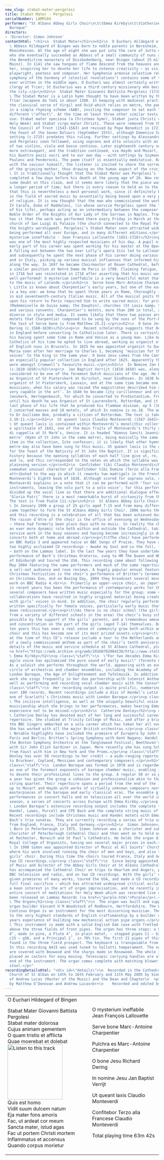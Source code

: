 ```yaml
---
new_slug: stabat-mater-pergolesi
title: Stabat Mater - Pergolesi
serialNumber: LAMM184
performer: "St Albans Abbey Girls Choir\n\t\tEmma Kirkby\n\t\tCatherine Denley\n\t\tLondon
  Baroque"
directors:
- 'Director: Simon Johnson'
contentHtml: "<h1>\n  Stabat Mater</h1>\n<h2>\n  O Euchari Hildegard of Bingen (1098-1179)</h2>\n<p>\n
  \ Abbess Hildegard of Bingen was born to noble parents in Beresheim, near Alzey,
  Rheinhessen. At the age of eight she was put into the care of Jutta of Spanheim,
  who she eventually succeeded as Abbess of a small community of nuns attached to
  the Benedictine monastery of Disibodenberg, near Bingen (about 25 miles west of
  Mainz). In 1141 she saw tongues of flame descend from the heavens and settle upon
  her, inspiring her to devote her life to intense creativity – as visionary, naturalist,
  playwright, poetess and composer. Her Symphonie armonie celestium revelationum (‘the
  symphony of the harmony of celestial revelations’) contains some of the finest songs
  ever written in the middle ages. O Euchari was almost certainly written for the
  clergy at Trier; St Eucharius was a third century missionary who became Bishop of
  the city.</p>\n<h2>\n  Stabat Mater Giovanni Battista Pergolesi (1710-1736)</h2>\n<p>\n
  \ The Stabat Mater is a Latin hymn thought to have been written by the Franciscan
  friar Jacapone da Todi in about 1300. In keeping with medieval practice and unlike
  the classical verse of Virgil and Ovid which relies on metre, the poem is written
  in a simple rhyming scheme (AAB), inviting the composer to set each line with a
  different \"affect\". At the time at least three other similar texts were in general
  use: Stabat mater speciosa (a Christmas hymn), Stabat juxta Christi crucem (for
  Holy Week) and Stabat virgo mater Christi. These were removed from the Liturgy by
  the Council of Trent (1543-1563) and revived by Pope Benedict in 1727 for use on
  the Feast of the Seven Dolours (September 15th), although Domenico Scarlatti’s ten-part
  setting (c.1715) predates this ruling. Further settings by Alessandro Scarlatti
  and Pergolesi soon followed, using soprano and alto soloists with an accompaniment
  of two violins, viola and basso continuo. Later eighteenth century settings were
  more extravagant, and the tradition continued, via Haydn and Mozart, to Verdi in
  his Quattro pezzi sacri and to our own day – with settings by Szymanowski, Berkeley,
  Poulenc and Penderecki. The poem itself is essentially meditative. Rather than sympathise
  with the saviour himself, the listener is invited to share the sorrows and tears
  of the grieving mother, thus drawing on the human aspect of the crucifixion story.</p>\n<p>\n
  \ It is traditionally thought that the Stabat Mater was Pergolesi’s last work, being
  completed a few days before his death at the young age of 26. New research has shed
  some doubt on this claim, and it seems more likely that the piece was composed over
  a longer period of time; but there is every reason to hold on to the romantic notion
  that this is nevertheless a most personal work, since it definitely broke new ground
  in the field of sacred music by essentially being based upon a very personal experience
  of religion. It is now thought that the man who commissioned the work was Marzio
  IV Carafa, Duke of Maddoloni, (in whose service Pergolesi spent the last two years
  of his life), perhaps acting as an intermediary between the composer and the Most
  Noble Order of the Knights of Our Lady of the Sorrows in Naples. Tradition certainly
  has it that the work was performed there every Friday in March at the Franciscan
  church of San Luigi di Palazzo (the church connected to the Royal Palace, where
  the knights worshipped). Pergolesi’s Stabat Mater soon attracted widespread acclaim,
  being performed all over Europe, and in many different editions.</p>\n<h2>\n  O
  mysterium inneffabile - Jean François Lallouette (1651-1728)</h2>\n<p>\n  Lallouette
  was one of the most highly respected musicians of his day. A pupil of Lully, the
  early part of his career was spent working for his master at the Opera in Paris.
  A falling out between the two over Lully’s opera Isis led to Lallouette’s dismissal
  and subsequently he spent the next phase of his career doing various jobs in Paris
  and in Italy, picking up various musical influences that informed his later music
  along the way. In 1697 he became Choirmaster at Rouen Cathedral, before taking up
  a similar position at Notre Dame de Paris in 1700. Claiming fatigue, he was released
  in 1716 but was reinstated in 1718 after asserting that his music was not being
  well-performed! O mysterium ineffabile is a very beautiful motet that owes much
  to the music of Lalande.</p>\n<h2>\n  Serve bone Marc-Antoine Charpentier (1636-1704)</h2>\n<p>\n
  \ Little is known about Charpentier’s early years, but one of the earliest references
  is a key one: we know that he spent three years in Rome, thoroughly immersing himself
  in mid seventeenth-century Italian music. All of the musical posts that he occupied
  upon his return to Paris required him to write sacred music: for private chapels
  (Mademoiselle de Guise &amp; the Dauphin), churches (St Louis &amp; the Sainte Chapelle)
  and various convents. Charpentier’s motets, more than 200 in total, are incredibly
  diverse in style and media. It seems likely that these two pieces are amongst several
  motets that Charpentier composed to be sung by the nuns of the Port-Royal de Paris.
  The text of Serve bone is from Matthew 25.21.</p>\n<h2>\n  O bone Jesu chorus Richard
  Dering (c.1580-1630)</h2>\n<p>\n  Recent scholarship suggests that Dering was trained
  in England before converting to Catholicism later. There is certainly evidence of
  his having spent some time in Rome and Venice as a young man. Like many English
  Catholics of his time he opted to live abroad, working as organist of the convent
  of English nuns in Brussels. In 1625 he was appointed organist to Queen Henrietta
  Maria soon after her marriage to Charles I, becoming ‘musician for the lutes and
  voices’ to the king in the same year. O bone Jesu comes from the Cantica Sacra,
  an especially popular collection in England after 1625. Apparently these motets
  were amongst Cromwell’s favourite music.</p>\n<h2>\n  In Nomine Jan Baptist Verrijt
  (c.1610-1650)</h2>\n<p>\n  Jan Baptist Verrijt (1610-1650) was, alongside Sweelinck,
  considered to be one of the foremost Dutch musicians of the age. He began his career
  as Organist of St Pieterskerk at Oirschot, near Eindhoven. In 1636 he was appointed
  organist of St Pieterskerk, Louvain, and at the same time became one of the city
  musicians; when his salary was raised the magistrates described him as an ‘organist
  very capable in the art’. In 1640 he became city carillonneur and organist of St
  Janskerk, Hertogenbosch, for which he converted to Protestantism. From March 1644
  until his death he was Organist of St Laurenskerk, Rotterdam, and it was in this
  last phase of his life that he produced his Flammae divinae, op 5 (1649) which comprises
  2 concerted masses and 18 motets, of which In nomine is no.18. The work is dedicated
  to Dr Guiliemo Bom, probably a citizen of Rotterdam. The text is taken from Phillipians
  2.10-11.</p>\n<h2>\n  Ut queant laxis Claudio Monteverdi (1567-1643)</h2>\n<p>\n
  \ Ut queant laxis is contained within Monteverdi’s monolithic collection Selva morale
  e spirituale of 1641, one of the main fruits of Monteverdi’s thirty years as maestro
  di cappella at St Mark’s, Venice. It is headed ‘Himnus Sancti Joannis sopra lo stesso
  metro’ (Hymn of St John in the same metre), being musically the same as the preceding
  item in the collection, Iste confessor; it is likely that other hymns of the same
  metre may also have been sung to this music. Ut queant laxis is the office hymn
  for the feast of the Nativity of St John the Baptist. It is significant in musical
  history because the opening syllables of each half line give ut, re, mi, fa, sol
  and la, and this corresponded to the notes on which the syllable was sung in the
  plainsong version.</p>\n<h2>\n  Confitebor tibi Claudio Monteverdi</h2>\n<p>\n  The
  somewhat unusual character of Confitebor tibi Domine (Terzo alla Francese) can be
  attributed to the way in which it reworks two madrigals in the French style from
  Monteverdi’s Eighth book of 1638. Although scored for soprano solo, choir and continuo,
  Monteverdi explains in a note that it can be performed with ‘four violin family
  instruments, leaving the solo part to a solo voice’; for this performance we have
  divided up the vocal line so that there are additional dialogue effects. At the
  ‘Gloria Patri’ there is a most remarkable burst of virtuosity from the soprano.
  The text is from Psalm 111.</p>\n<h2>\n  St Albans Abbey Girls Choir</h2>\n<p>\n
  \ In January 1996 a group of 25 girls aged 7-15 and from many different backgrounds
  came together to form the St Albans Abbey Girls Choir. 2006 marks their tenth anniversary,
  and this recording is a celebration of all that has been achieved during that time.
  The raison d’être of the choir is the office of evensong on Wednesdays and Fridays
  – these had formerly been plain days with no music. In reality the choir has developed
  an ever more dynamic role both within and outside the Cathedral, taking on more
  service work in the busy seasons and having become increasingly in demand to give
  concerts both at home and abroad.</p>\n<p>\t\tThe choir have performed evensong
  on BBC Radio 3 and appeared twice on BBC Songs of Praise. They have already made
  two highly acclaimed CD recordings – Awake my Soul and Lo the full, final sacrifice
  – both on the Lammas label. In the last few years they have undertaken a complete
  performance of Bach’s Christmas Oratorio, sung to HM The Queen and HRH The Duke
  of Edinburgh and toured the USA. This recording came about following a concert in
  May 2004 featuring the same performers and much of the same repertoire that attracted
  a sell-out audience and rave reviews. A hugely popular annual feature of the Cathedral’s
  Christmas festivities is the choir’s performance of Britten’s Ceremony of Carols
  on Christmas Eve, and on Boxing Day, 2004 they broadcast several movements of the
  work on BBC Radio 4.<br>\n  Primarily an upper-voice choir, an important feature
  in recent years has been the performance of contemporary works for the genre, and
  several composers have written music especially for the group; some very successful
  collaborations have resulted in highly original material being created particularly
  with girls’ voices in mind. In addition, the choir regularly performs repertoire
  written specifically for female voices, particularly early music that has recently
  been rediscovered.</p>\n<p>\t\tAs there is no choir school (the girls are drawn
  from a variety of different schools in the area) the choir’s busy schedule is made
  possible by the support of the girls’ parents, and a tremendous amount of hard work
  and concentration on the part of the girls (aged 7-14) themselves. During the past
  ten years this has seen a real sense of community grow both within and around the
  choir and this has become one of its most prized assets.</p>\n<p>\t\tImmediate plans
  at the time of this CD’s release include a tour to the Netherlands and the performance
  of a newly commissioned anthem as part of the choir’s tenth anniversary celebrations.</p>\n<p>\t\tFor
  details of the music and service schedule at St Albans Cathedral, please visit the
  <a href=\"https://web.archive.org/web/20160702084230/http://www.stalbanscathedral.org.uk/\">website</a>.</p>\n<h2>\n
  \ Emma Kirkby</h2>\n<p class=\"staff\">\n  \"For two decades Emma Kirkby’s clear,
  agile voice has epitomised the pure sound of early music\" (Toronto Globe and Mail).
  As a soloist she performs throughout the world, appearing with an ever-widening
  circle of orchestras and chamber ensembles, including the Academy of Ancient Music,
  London Baroque, the Age of Enlightenment and Tafelmusik. In addition to her solo
  work she sings frequently in her duo partnership with lutenist Anthony Rooley as
  well as performing and recording vocal chamber music with the Consort of Musicke.</p>\n<p
  class=\"staff\">\n  Her recording output is quite prolific, numbering by now well
  over 100 records. Recent recordings include a disc of Handel’s Latin Motets and
  one of Scarlatti’s Christmas music with London Baroque.</p>\n<p class=\"staff\">\n
  \ The incisive intelligence, as well as the uniquely beautiful voice and brilliant
  musicianship which she brings to her performances, makes hearing Emma Kirkby an
  experience not to be missed.</p>\n<h2>\n  Catherine Denley</h2>\n<p class=\"staff\">\n
  \ Catherine Denley has devoted most of her long and successful career to the oratorio
  repertoire. She studied at Trinity College of Music, and after a brief time with
  the BBC Singers embarked on a solo career which has taken her all over the world.
  She has worked with all the major British orchestras.</p>\n<p class=\"staff\">\n
  \ Notable highlights have included the premiere of Europera by John Cage in London,
  Paris and Berlin; Britten’s Spring Symphony with Kent Nagano; Handel’s Messiah with
  the Boston Symphony Orchestra at the Tanglewood Festival; Beethoven’s 9th Symphony
  with Sir John Eliot Gardiner in Japan. More recently she has sung Schumann’s Scenes
  from Faust with him in New York and the Proms.</p>\n<p class=\"staff\">\n  Catherine
  Denley has over 50 recordings to her credit – a wide-ranging repertoire from Monteverdi
  to Bruckner, Copland, Messiaen and contemporary composers.</p>\n<h2>\n  London Baroque</h2>\n<p
  class=\"staff\">\n  London Baroque was formed in 1978 and is regarded worldwide
  as one of the foremost exponents of baroque chamber music, enabling its members
  to devote their professional lives to the group. A regular 50 or so performances
  a year has given the group a cohesion and professionalism akin to that of a permanent
  string quartet. Their repertoire spans a period from the end of the 16th century
  up to Mozart and Haydn with works of virtually unknown composers next to familiar
  masterpieces of the baroque and early classical eras. The ensemble gives regular
  performances in concert halls and on television all over the world including, this
  season, a series of concerts across Europe with Emma Kirkby.</p>\n<p class=\"staff\">\n
  \ London Baroque’s extensive recording output includes the complete trios of Corelli,
  Handel, Lawes, Purcell and CPE Bach and the complete string music of Pachelbel.
  Recent recordings include Christmas music and Handel motets with Emma Kirkby, and
  Bach’s trio sonatas. They are currently recording a series of trio sonata discs
  from England, France, Italy and Germany.</p>\n<h2>\n  Simon Johnson</h2>\n<p class=\"staff\">\n
  \ Born in Peterborough in 1975, Simon Johnson was a chorister and subsequently Head
  Chorister of Peterborough Cathedral Choir and then went on to hold organ scholarships
  at Rochester, Norwich and St Paul’s Cathedrals. He holds the organ diplomas of the
  Royal College of Organists, having won several major prizes in each.</p>\n<p class=\"staff\">\n
  \ In 1998 Simon was appointed Director of Music at All Saints’ Church in Northampton,
  where his work involved running the choir of men and boys, and also the separate
  girls’ choir. During this time the choirs toured France, Italy and Germany and made
  two CD recordings.</p>\n<p class=\"staff\">\n  Since being appointed Assistant Master
  of Music and Director of the Abbey Girls Choir at St Albans Cathedral in 2001, he
  has accompanied the Cathedral Choir on trips to Haarlem and Angers, performed on
  BBC television and radio, and on two CD recordings. With the girls’ choir he has
  given premieres of many works, toured the USA, and made a CD recording – Lo the
  full final sacrifice – which has attracted widespread critical acclaim. Simon has
  a keen interest in the art of organ improvisation, and he recently improvised an
  entire concert of meditations for Holy Week which was recorded live and has now
  been released on Lammas Records (<a href=\"purple.htm\">Purple</a>).</p>\n<h2>\n
  \ The Organ</h2>\n<p class=\"staff\">\n  The organ was built and supplied by the
  organ builder Vincent H M Woodstock of Redbourn, Hertfordshire. The Woodstock Cabinet
  Continuo Organ is an instrument for the most discerning musician. The organ is built
  to the very highest standards of English craftsmanship by a builder of over thirty
  years experience of building new mechanical action pipe organs.</p>\n<p class=\"staff\">\n
  \ This instrument is made with a solid English Oak case with fretted oak pipe screens
  above the three fields of front pipes. The organ has three stops: a Stopped Diapason
  8’, made in pine, a Flute 4’, in plain metal, - stopped pipes C1 – b24, open pipes
  c25 – g56, and a Principal 2’, in 70% tin. The first 21 pipes of this stop are those
  found in the three field prospect. The keyboard is transposable from A440 to A415.
  In this recording A415 was used tuned to Vallotti temperament. The natural keys
  are covered with Boxwood and the sharps made in Rosewood. The whole instrument is
  placed on castors for easy moving. Telescopic carrying handles are also at each
  end of the instrument. The organ comes complete with matching blower cabinet and
  stool.</p>"
recordingDetailsHtml: "<div id=\"details\">\n  Recorded in the Cathedral and Abbey
  Church of St Alban on 14th to 16th February and 11th May 2005 by kind permission
  of Andrew Lucas (Master of the Music) and the Dean and Chapter\n  <p>\t\tProduced
  by Matthew O’Donovan and Andrew Lucas<br>\n    Recorded and edited by Lance Andrews</p>\n</div>"
---
```


<table class="tracktable">
  <tbody>
    <tr>
      <td class="column1">
        <span class="trackname">O Euchari </span> <span class="composer">Hildegard of Bingen</span>
        <p>
          <span class="trackname">Stabat Mater </span> <span class="composer">Giovanni Battista Pergolesi</span><br>
          <span class="trackname"> Stabat mater dolorosa<br>
            Cujus animam gementem<br>
            O quam tristis et afflicta<br>
            Quae moerebat et dolebat</span><a href="cliplinks/stabmat%20.ram"><img alt="Listen to this track" src="/web/20160702084230im_/http://www.lammas.co.uk/images/listen.gif" width="180"></a><br>
          <span class="trackname"> Quis est homo<br>
            Vidit suum dulcem natum<br>
            Eja mater fons amoris<br>
            Fac, ut ardeat cor meum<br>
            Sancta mater, istud agas<br>
            Fac ut portem Christi mortem<br>
            Inflammatus et accensus<br>
            Quando corpus morietur</span></p>
      </td>
      <td class="column2">
        <span class="trackname">O mysterium ineffabile </span> <span class="composer">Jean François Lallouette</span>
        <p>
          <span class="trackname">Serve bone </span> <span class="composer">Marc-Antoine Charpentier</span></p>
        <p>
          <span class="trackname">Pulchra es </span> <span class="composer">Marc-Antoine Charpentier</span></p>
        <p>
          <span class="trackname">O bone Jesu </span> <span class="composer">Richard Dering</span></p>
        <p>
          <span class="trackname">In nomine Jesu </span> <span class="composer">Jan Baptist Verrijt</span></p>
        <p>
          <span class="trackname">Ut queant laxis </span> <span class="composer">Claudio Monteverdi</span></p>
        <p>
          <span class="trackname">Confitebor Terzo alla Francese </span> <span class="composer">Claudio Monteverdi</span></p>
        <p>					<span id="playingtime">Total playing time 63m 42s</span></p>
      </td>
    </tr>
  </tbody>
</table>
